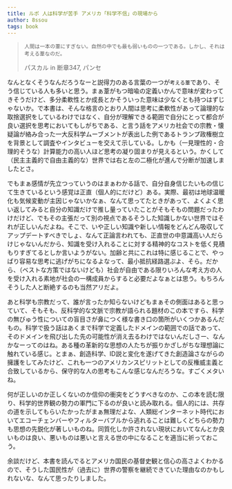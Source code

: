 ```yaml
---
title: ルポ 人は科学が苦手 アメリカ「科学不信」の現場から
author: 8ssou
tags: book
---
```


> `人間は一本の葦にすぎない。自然の中でも最も弱いものの一つである。しかし、それは考える葦なのだ。`
>
> パスカル in 断章347, パンセ 

なんとなくそうなんだろうなーと説得力のある言葉の一つが`考える葦`であり、そう信じている人も多いと思う。まぁ葦がもつ暗喩の定義いかんで意味が変わってきそうだけど、多分柔軟性とか成長とかそういった意味は少なくとも持つはずじゃないか。で本書は、そんな格言のとおり人間は思考に柔軟性があって論理的な取捨選択をしているわけではなく、自分が理解できる範囲で自分にとって都合が良い選択を思考においてもしがちである、と言う話をアメリカ社会での宗教・懐疑論が絡み合った一大反科学ムーブメントが表出した例であるトランプ政権樹立を背景として調査やインタビューを交えて示している。しかも（一見理性的・合理的そうな）計算能力の高い人ほど思考の凝り固まりが見えるという。かくして（民主主義的で自由主義的な）世界では右と左の二極化が進んで分断が加速しましたとさ。

でもまぁ感情が先立つっていうのはまぁわかる話で、自分自身信じたいもの信じて生きているという感覚は正直（個人的にだけど）ある。実際、最初は地球温暖化も気候変動が主因じゃないかなぁ、なんて思ってたときがあって、よくよく思い返してみると自分の知識だけで推し量っていたことがそもそもの問題だったわけだけど、でもその主張だって別の視点であるそうした知識しかない世界ではそれが正しいんだよね。そこで、いや正しい知識や新しい情報をどんどん吸収してアップデートすべきでしょ、なんて正論言われても、正直世の中意識高い人だらけじゃないんだから、知識を受け入れることに対する精神的なコストを低く見積もりすぎてるとしか言いようがない。加齢と共にこれは特に感じることで、やっぱり容易な思考に逃げがちになるよなって、最小抵抗経路選ぶよ、そら。だから、（ベストな方策ではないけども）社会が自由である限りいろんな考え方の人を受け入れる素地が社会の一構成員からすると必要だよなぁとは思う。もちろんそうした人と断絶するのも当然アリだよ。

あと科学も宗教だって、誰が言ったか知らないけどもまぁその側面はあると思っていて、そもそも、反科学的な文脈で宗教が語られる題材のこの本ですら、科学の無びゅう性についての盲目さが鼻につく様な書き口の箇所がいくつかあるんだもの。科学で扱う話はあくまで科学で定義したドメインの範囲での話であって、そのドメインを飛び出した先の可能性が消え去るわけではないんだしさー、なんかなーってのはね。ある種の革新的な思想の人たちが振りかざしがちな理想論に触れている感じ。とまぁ、創造科学、ID説と変化を遂げてきた創造論さながらの擁護をしてみたけど、これも一つのアメリカンスピリットとしての反権威主義と合致しているから、保守的な人の思考もこんな感じなんだろうな。すごくメタいね。

何が正しいのか正しくないのか信仰の衝突をどうすべきなのか、この本を読む限り、科学的世界観の勢力の軍門に下るのが良いと読み取れる。個人的には、共存の道を示してもらいたかったがまぁ無理だよな、人類総インターネット時代においてエコーチェンバーやフィルターバブルから逃れることは難しくどちらの勢力も思想の先鋭化が著しいものね。同質化しか許されない現状においてなんとか良いものは良い、悪いものは悪いと言える世の中になることを適当に祈っておこう。

余談だけど、本書を読んでるとアメリカ国民の基督史観と信心の高さよくわかるので、そうした国民性が（過去に）世界の警察を継続できていた理由なのかもしれないな、なんて思ったりしました。
